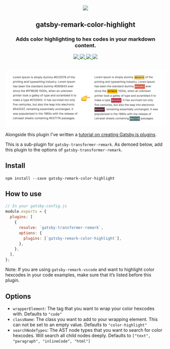 <p align="center">
  <br />
  <img src="https://raw.githubusercontent.com/mxmzb/gatsby-remark-color-highlight/master/media/logo-emoji.jpg" height="150" />
</p>

<h2 align="center">gatsby-remark-color-highlight</h2>
<h3 align="center">Adds color highlighting to hex codes in your markdown content.</h3>

<p align="center">
  <a href="https://npmjs.org/package/gatsby-remark-color-highlight">
    <img src="https://img.shields.io/npm/v/gatsby-remark-color-highlight" />
  </a>
  <a href="https://github.com/mxmzb/gatsby-remark-color-highlight/blob/master/LICENSE">
    <img src="https://img.shields.io/npm/l/gatsby-remark-color-highlight" />
  </a>
  <a href="https://npmjs.org/package/gatsby-remark-color-highlight">
    <img src="https://img.shields.io/bundlephobia/min/gatsby-remark-color-highlight" />
  </a>
  <img src="https://img.shields.io/badge/PRs-welcome-brightgreen.svg" />
</p>

<br />

<img src="https://raw.githubusercontent.com/mxmzb/gatsby-remark-color-highlight/master/media/example.png" />

Alongside this plugin I've written a [tutorial on creating Gatsby.js plugins](https://maximzubarev.com/how-to-create-a-gatsby-js-transformer-plugin).

This is a sub-plugin for `gatsby-transformer-remark`. As demoed below, add this plugin to the options of `gatsby-transformer-remark`.

## Install

`npm install --save gatsby-remark-color-highlight`

## How to use

```javascript
// In your gatsby-config.js
module.exports = {
  plugins: [
    {
      resolve: `gatsby-transformer-remark`,
      options: {
        plugins: [`gatsby-remark-color-highlight`],
      },
    },
  ],
};
```

Note: If you are using `gatsby-remark-vscode` and want to highlight color hexcodes in your code examples, make sure that it’s listed before this plugin.

## Options

- `wrapperElement`: The tag that you want to wrap your color hexcodes with. Defaults to `"code"`
- `className`: The class you want to add to your wrapping element. This can not be set to an empty value. Defaults to `"color-highlight"`
- `searchNodeTypes`: The AST node types that you want to search for color hexcodes. Will search all child nodes deeply. Defaults to `["text", "paragraph", "inlineCode", "html"]`
